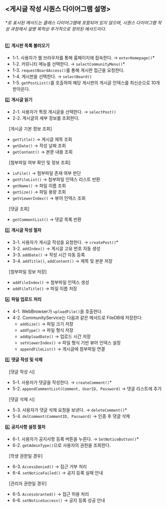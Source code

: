 ## <게시글 작성 시퀀스 다이어그램 설명>

###### *로 표시된 메서드는 클래스 다이어그램에 포함되어 있지 않으며, 시퀀스 다이어그램 작성 과정에서 설명 목적상 추가적으로 정의된 메서드이다. <br>

1️⃣ **게시판 목록 불러오기** <br>
- 1-1. 사용자가 웹 브라우저를 통해 홈페이지에 접속한다. → `enterHomepage()`*
- 1-2. 커뮤니티 메뉴를 선택한다. → `selectCommunityMenu()`*
- 1-3. `requestBoardAccess()`를 통해 게시판 접근을 요청한다.
- 1-4. 게시판을 선택한다. → `selectBoard()`
- 1-5. `getPostList()`를 호출하여 해당 게시판의 게시글 인덱스를 최신순으로 10개 받아온다.

2️⃣ **게시글 읽기** <br>
- 2-1. 사용자가 특정 게시글을 선택한다. → `selectPost()`
- 2-2. 게시글의 세부 정보를 조회한다.

&nbsp;&nbsp;&nbsp;[게시글 기본 정보 조회] <br>
- `getTitle()` → 게시글 제목 조회  
- `getDate()` → 작성 날짜 조회  
- `getContent()` → 본문 내용 조회

&nbsp;&nbsp;&nbsp;[첨부파일 여부 확인 및 정보 조회] <br>
- `isFile()` → 첨부파일 존재 여부 판단  
- `getFileList()` → 첨부파일 인덱스 리스트 반환  
- `getName()` → 파일 이름 조회  
- `getSize()` → 파일 용량 조회  
- `getViewerIndex()` → 뷰어 인덱스 조회

&nbsp;&nbsp;&nbsp;[댓글 조회] <br>
- `getCommentList()` → 댓글 목록 반환

3️⃣ **게시글 작성 절차** <br>
- 3-1. 사용자가 게시글 작성을 요청한다. → `createPost()`*
- 3-2. `addIndex()` → 게시글 고유 번호 자동 생성
- 3-3. `addDate()` → 작성 시간 자동 등록
- 3-4. `addTitle()`, `addContent()` → 제목 및 본문 저장

&nbsp;&nbsp;&nbsp;[첨부파일 정보 저장] <br>
- `addFileIndex()` → 첨부파일 인덱스 생성
- `addFileTitle()` → 파일 이름 저장

4️⃣ **파일 업로드 처리** <br>
- 4-1. WebBrowser가 `uploadFile()`을 호출한다.  
- 4-2. CommunityService는 다음과 같은 메서드로 FileDB에 저장한다:
  - `addSize()` → 파일 크기 저장  
  - `addType()` → 파일 형식 저장  
  - `addUploadDate()` → 업로드 시간 저장  
  - `setViewerIndex()` → 파일 형식 기반 뷰어 인덱스 설정  
  - `appendFileList()` → 게시글에 첨부파일 연결

5️⃣ **댓글 작성 및 삭제** <br>

&nbsp;&nbsp;&nbsp;[댓글 작성 시] <br>
- 5-1. 사용자가 댓글을 작성한다. → `createComment()`*
- 5-2. `appendCommentList(Comment, UserID, Password)` → 댓글 리스트에 추가

&nbsp;&nbsp;&nbsp;[댓글 삭제 시] <br>
- 5-3. 사용자가 댓글 삭제 요청을 보낸다. → `deleteComment()`*
- 5-4. `delComment(CommentID, Password)` → 인증 후 댓글 삭제

6️⃣ **공지사항 설정 절차** <br>
- 6-1. 사용자가 공지사항 등록 버튼을 누른다. → `SetNoticeButton()`*
- 6-2. `getAdminType()`으로 사용자의 권한을 조회한다.

&nbsp;&nbsp;&nbsp;[학생 권한일 경우] <br>
- 6-3. `AccessDenied()` → 접근 거부 처리  
- 6-4. `setNoticeFailed()` → 공지 등록 실패 안내

&nbsp;&nbsp;&nbsp;[관리자 권한일 경우] <br>
- 6-5. `AccessGranted()` → 접근 허용 처리  
- 6-6. `setNoticeSuccess()` → 공지 등록 성공 안내
